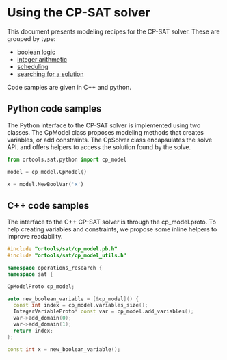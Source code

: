 # Using the CP-SAT solver



This document presents modeling recipes for the CP-SAT solver. These are grouped
by type:

-   [boolean logic](boolean_logic.md)
-   [integer arithmetic](integer_arithmetic.md)
-   [scheduling](scheduling.md)
-   [searching for a solution](solver.md)

Code samples are given in C++ and python.

## Python code samples

The Python interface to the CP-SAT solver is implemented using two classes. The
CpModel class proposes modeling methods that creates variables, or add
constraints. The CpSolver class encapsulates the solve API. and offers helpers
to access the solution found by the solve.

```python
from ortools.sat.python import cp_model

model = cp_model.CpModel()

x = model.NewBoolVar('x')
```

## C++ code samples

The interface to the C++ CP-SAT solver is through the cp_model.proto. To help
creating variables and constraints, we propose some inline helpers to improve
readability.

```cpp
#include "ortools/sat/cp_model.pb.h"
#include "ortools/sat/cp_model_utils.h"

namespace operations_research {
namespace sat {

CpModelProto cp_model;

auto new_boolean_variable = [&cp_model]() {
  const int index = cp_model.variables_size();
  IntegerVariableProto* const var = cp_model.add_variables();
  var->add_domain(0);
  var->add_domain(1);
  return index;
};

const int x = new_boolean_variable();
```
